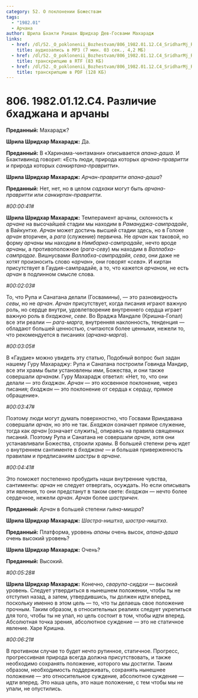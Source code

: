 ```yaml
---
category: 52. О поклонении Божествам
tags:
  - "1982.01"
  - Арчана
author: Шрила Бхакти Ракшак Шридхар Дев-Госвами Махарадж
links:
  - href: /dl/52._O_poklonenii_Bozhestvam/806_1982.01.12.C4_SridharMj_Razlichie_bhadjana_i_archany.mp3
    title: аудиозапись в MP3 (7 мин. 03 сек., 4,2 МБ)
  - href: /dl/52._O_poklonenii_Bozhestvam/806_1982.01.12.C4_SridharMj_Razlichie_bhadjana_i_archany.rtf
    title: транскрипцию в RTF (83 КБ)
  - href: /dl/52._O_poklonenii_Bozhestvam/806_1982.01.12.C4_SridharMj_Razlichie_bhadjana_i_archany.pdf
    title: транскрипцию в PDF (128 КБ)
---
```


# 806. 1982.01.12.C4. Различие бхаджана и арчаны

**Преданный:** Махарадж?

**Шрила Шридхар Махарадж:** Да.

**Преданный:** В «Харинама-чинтамани» описывается *апана-даша*. И Бхактивинод говорит: «Есть люди, природа которых *арчана-правритти* и природа которых *санкиртана-правритти*».

**Шрила Шридхар Махарадж:** *Арчан-правритти апана-даша*?

**Преданный:** Нет, нет, но в целом *садхаки* могут быть *арчана-правритти* или *санкиртан-правритти*.

*#00:00:41#*

**Шрила Шридхар Махарадж:** Темперамент арчаны, склонность к *арчане* на высочайшей стадии мы находим в *Рамануджа-сампрадайе*, в Вайкунтхе. *Арчан* может достичь высшей стадии здесь, но в Голоке *арчан* вторичен, а *рага* (служение) первична. Не *арчан* как таковой, но форму *арчаны* мы находим в *Нимбарка-сампрадайе*, нечто вроде *арчаны*, а противоположное (*рага-севу*) мы находим в *Валлабха-сампрадае*. Вишнусвами *Валлабха-сампрадайя*, *сева*, они даже не хотят произносить слово «*арчан*», они говорят «*сева*». И киртан присутствует в Гаудия-сампрадайе, а то, что кажется *арчаном*, не есть *арчан* в подлинном смысле слова.

*#00:02:03#*

То, что Рупа и Санатана делали (Госвамины), — это разновидность *севы*, но не *арчан*. *Арчан* присутствует, когда писания играют важную роль, но сердце внутри, удовлетворение внутреннего сердца играет важную роль в *бхаджане*, *севе*. Во Враджа Мандале (Кришна-Гопал) все эти реалии — *рага-марга*, внутренняя наклонность, тенденция — обладают большей ценностью, считаются более ценными, нежели то, что рекомендуется в писаниях (*арчана-марга*).

*#00:03:05#*

В «Гаудие» можно увидеть эту статью, Подобный вопрос был задан нашему Гуру Махараджу: Рупа и Санатана построили Говинда Мандир, все эти храмы были установлены ими, Божества, и они также совершали *арчанам*. Гуру Махарадж ответил: «Нет, то, что они делали — это *бхаджан*. *Арчан* — это косвенное поклонение, через писания; *бхаджан* — это поклонение от сердца к сердцу, прямое обращение».

*#00:03:47#*

Поэтому люди могут думать поверхностно, что Госвами Вриндавана совершали *арчан*, но это не так. *Бхаджан* означает прямое служение, тогда как *арчан* [означает служить], опираясь на правила священных писаний. Поэтому Рупа и Санатана не совершали *арчан*, хотя они устанавливали Божества, строили храмы. В большей степени речь идет о внутреннем сантименте в *бхаджане* — и большая приверженность правилам и предписаниям *шастры* в *арчане*.

*#00:04:41#*

Это поможет постепенно пробудить наши внутренние чувства, сантименты: *арчан* не следует отвергать, осуждать. Но если описывать эти явления, то они предстанут в таком свете: *бхаджан* — нечто более сердечное, нежели *арчан*. *Арчан* более *шастричен*.

**Преданный:** *Арчан* в большей степени *гьяна-мишра*?

**Шрила Шридхар Махарадж:** *Шастра-ништха*, *шастра-ништха*.

**Преданный:** Платформа, уровень *апаны* очень высок, *апана-даша* очень высокий уровень?

**Шрила Шридхар Махарадж:** Очень?

**Преданный:** Высокий.

*#00:05:28#*

**Шрила Шридхар Махарадж:** Конечно, *сварупа-сиддхи* — высокий уровень. Следует утвердиться в нынешнем положении, чтобы ты не отступил назад, а затем, утвердившись, ты должен идти вперед, поскольку именно в этом цель — то, что ты делаешь свое положение прочным. Таким образом, в относительных реалиях следует укрепиться для того, чтобы ты не упал, но цель состоит в том, чтобы идти вперед. Абсолютная точка зрения, абсолютное суждение — это не статичное явление. Харе Кришна.

*#00:06:21#*

В противном случае то будет нечто рутинное, статичное. Прогресс, прогрессивная природа всегда должна присутствовать, и также необходимо сохранять положение, которого мы достигли. Таким образом, необходимость поддерживать, сохранять нынешнее положение — это относительное суждение, абсолютное суждение — идти вперед. Это наша цель, это наше положение, с тем чтобы мы не упали, не опустились.

